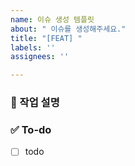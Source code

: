 ```yaml
---
name: 이슈 생성 템플릿
about: " 이슈를 생성해주세요."
title: "[FEAT] "
labels: ''
assignees: ''

---
```


### 📝 작업 설명
<!-- 진행할 작업에 대해 간단하게 설명해주세요 -->

### ✅ To-do
<!-- 해당 작업을 수행하기 위해 해야 할 하위 태스크를 작성해주세요 -->
- [ ] todo
